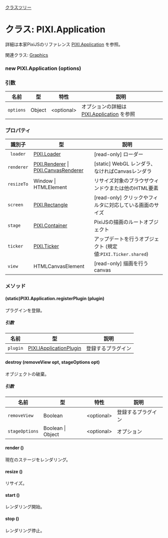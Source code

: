 [クラスツリー](index.md)

# クラス: PIXI.Application
詳細は本家PixiJSのリファレンス [PIXI.Application](http://pixijs.download/release/docs/PIXI.Application.html) を参照。

関連クラス: [Graphics](Graphics.md)

### new PIXI.Application (options)
### 引数

| 名前 | 型 | 特性 | 説明 |
| --- | --- | --- | --- |
| `options` | Object | &lt;optional&gt; | オプションの詳細は [PIXI.Application](http://pixijs.download/release/docs/PIXI.Application.html) を参照 |


### プロパティ

| 識別子 | 型 | 説明 |
| --- | --- | --- |
| ` loader` | [PIXI.Loader](http://pixijs.download/release/docs/PIXI.Loader.md) | [read-only] ローダー |
| `renderer` | [PIXI.Renderer](PIXI.Renderer.md) \| [PIXI.CanvasRenderer](http://pixijs.download/release/docs/PIXI.CanvasRenderer.html) | [static] WebGL レンダラ、なければCanvasレンダラ |
| `resizeTo ` | Window \| HTMLElement | リサイズ対象のブラウザウィンドウまたは他のHTML要素 |
| `screen` | [PIXI.Rectangle](http://pixijs.download/release/docs/PIXI.Rectangle.html) | [read-only] クリックやフィルタに対応している画面のサイズ |
| `stage` | [PIXI.Container](PIXI.Container.md)  | PixiJSの描画のルートオブジェクト |
| `ticker` | [PIXI.Ticker](http://pixijs.download/release/docs/PIXI.Ticker.html)  |  アップデートを行うオブジェクト (規定値:`PIXI.Ticker.shared`)  |
| `view` | HTMLCanvasElement | [read-only] 描画を行うcanvas  |

### メソッド

#### (static)PIXI.Application.registerPlugin (plugin)
プラグインを登録。

##### 引数

| 名前 | 型 | 説明 |
| --- | --- | --- |
| `plugin` | [PIXI.IApplicationPlugin](http://pixijs.download/release/docs/PIXI.IApplicationPlugin.html) | 登録するプラグイン |


#### destroy (removeView opt, stageOptions opt)
オブジェクトの破棄。

##### 引数

| 名前 | 型 | 特性 | 説明 |
| --- | --- | --- | --- |
| `removeView` | Boolean | &lt;optional&gt; | 登録するプラグイン |
| `stageOptions` | Boolean \| Object | &lt;optional&gt; | オプション |


#### render ()
現在のステージをレンダリング。


#### resize ()
リサイズ。


#### start ()
レンダリング開始。


#### stop ()
レンダリング停止。